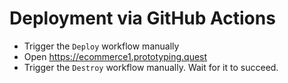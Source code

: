 # Deployment via GitHub Actions

- Trigger the `Deploy` workflow manually
- Open https://ecommerce1.prototyping.quest
- Trigger the `Destroy` workflow manually. Wait for it to succeed.
